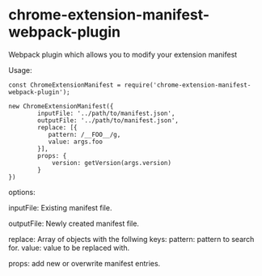 # chrome-extension-manifest-webpack-plugin
Webpack plugin which allows you to modify your extension manifest


Usage:

```
const ChromeExtensionManifest = require('chrome-extension-manifest-webpack-plugin');
```

```
new ChromeExtensionManifest({
        inputFile: '../path/to/manifest.json',
        outputFile: '../path/to/manifest.json',
        replace: [{
           pattern: /__FOO__/g,
           value: args.foo
        }],
        props: {
            version: getVersion(args.version)     
        }
})
```
options: 

inputFile: Existing manifest file.

outputFile: Newly created manifest file.

replace: Array of objects with the follwing keys: 
        pattern: pattern to search for.
        value: value to be replaced with.
        
props: add new or overwrite manifest entries.



